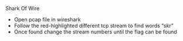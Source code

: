 Shark Of Wire
-	Open pcap file in wireshark
-	Follow the red-highlighted different tcp stream to find words “skr”
-	Once found change the stream numbers until the flag can be found 
